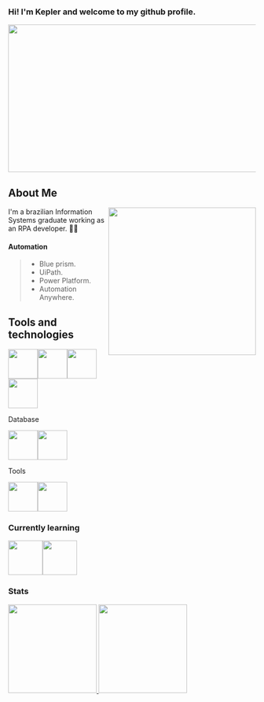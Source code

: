### Hi! I'm Kepler and welcome to my github profile.
<img width="1000" height= "300" src="https://user-images.githubusercontent.com/59963744/202289168-76f63010-7833-4557-85d5-aaab367d324c.png"/>


## About Me
<img align="right" width="300" src="https://i.pinimg.com/originals/e1/85/18/e18518c6d24257c6fb02e3c95a862d85.gif" />
  I'm a brazilian Information Systems graduate working as an RPA developer. 👨‍💻    
  
  
#### Automation
>
> - Blue prism.
> - UiPath.
> - Power Platform.
> - Automation Anywhere.
>





## Tools and technologies
<img src="https://cdn.jsdelivr.net/gh/devicons/devicon/icons/csharp/csharp-original.svg" width="60" height="60"/><img src="https://cdn.jsdelivr.net/gh/devicons/devicon/icons/html5/html5-original-wordmark.svg" width="60" height="60"/><img src="https://cdn.jsdelivr.net/gh/devicons/devicon/icons/css3/css3-original-wordmark.svg" width="60" height="60"/><img src="https://cdn.jsdelivr.net/gh/devicons/devicon/icons/java/java-original-wordmark.svg" width="60" height="60"/>

Database

<img src="https://cdn.jsdelivr.net/gh/devicons/devicon/icons/mysql/mysql-original-wordmark.svg" width="60" height="60"/><img src="https://cdn.jsdelivr.net/gh/devicons/devicon/icons/microsoftsqlserver/microsoftsqlserver-plain-wordmark.svg" width="60" height="60"/>

Tools

<img src="https://cdn.jsdelivr.net/gh/devicons/devicon/icons/vscode/vscode-original-wordmark.svg" width="60" height="60" /><img src="https://cdn.jsdelivr.net/gh/devicons/devicon/icons/visualstudio/visualstudio-plain.svg" width="60" height="60"/>

### Currently learning
<img src="https://cdn.jsdelivr.net/gh/devicons/devicon/icons/python/python-original-wordmark.svg" width="70" height="70" /><img src="https://cdn.jsdelivr.net/gh/devicons/devicon/icons/tensorflow/tensorflow-original.svg" width="70" height="70" />
### Stats
<div>
<a href="https://github.com/seu-usuário-aqui">
<img height="180em" src="https://github-readme-stats.vercel.app/api/top-langs/?username=Kepler-Alves&layout=compact&langs_count=7&theme=dracula"/>
<img height="180em" src="https://github-readme-stats.vercel.app/api?username=Kepler-Alves&show_icons=true&theme=dracula&include_all_commits=true&count_private=true"/>
</div>
<!--
### Contact me
<div>
<a href="--------" target="_blank"><img height="50" src="https://user-images.githubusercontent.com/59963744/202018199-2781e2a8-0b60-45f8-844f-d5031f32bc16.png"></a>   
</div>
--/>
